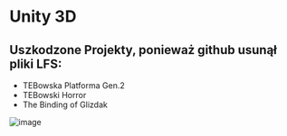 # Unity 3D
 
 ## Uszkodzone Projekty, ponieważ github usunął pliki LFS:
 - TEBowska Platforma Gen.2 
 - TEBowski Horror          
 - The Binding of Glizdak   
 
![image](https://tenor.com/view/taking-a-drink-billy-butcher-karl-urban-the-boys-sipping-beverage-gif-25155316.gif)
